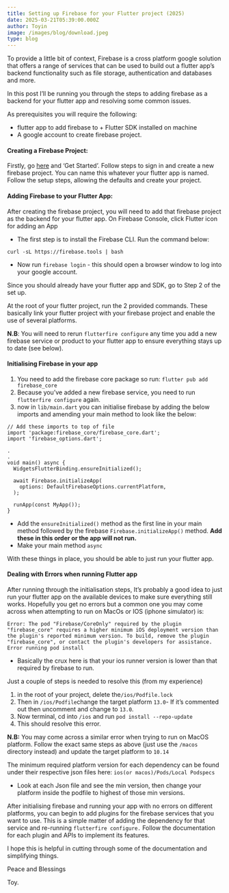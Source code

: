 ```yaml
---
title: Setting up Firebase for your Flutter project (2025)
date: 2025-03-21T05:39:00.000Z
author: Toyin
image: /images/blog/download.jpeg
type: blog
---
```

To provide a little bit of context, Firebase is a cross platform google solution that offers a range of services that can be used to build out a flutter app’s backend functionality such as file storage, authentication and databases and more.

In this post I’ll be running you through the steps to adding firebase as a backend for your flutter app and resolving some common issues.

As prerequisites you will require the following:

* flutter app to add firebase to + Flutter SDK installed on machine
* A google account to create firebase project.

#### Creating a Firebase Project:

Firstly, go [here](https://firebase.google.com/) and ‘Get Started’. Follow steps to sign in and create a new firebase project. You can name this whatever your flutter app is named. Follow the setup steps, allowing the defaults and create your project. 

#### Adding Firebase to your Flutter App:

After creating the firebase project, you will need to add that firebase project as the backend for your flutter app. On Firebase Console, click Flutter icon for adding an App

* The first step is to install the Firebase CLI. Run the command below:

```
curl -sL https://firebase.tools | bash
```

* Now run `firebase login` - this should open a browser window to log into your google account. 

Since you should already have your flutter app and SDK, go to Step 2 of the set up.

At the root of your flutter project, run the 2 provided commands. These basically link your flutter project with your firebase project and enable the use of several platforms.

**N.B**: You will need to rerun `flutterfire configure` any time you add a new firebase service or product to your flutter app to ensure everything stays up to date (see below).

#### Initialising Firebase in your app

1. You need to add the firebase core package so run: `flutter pub add firebase_core`
2. Because you’ve added a new firebase service, you need to run `flutterfire configure` again. 
3. now in `lib/main.dart` you can initialise firebase by adding the below imports and amending your main method to look like the below:

```
// Add these imports to top of file
import 'package:firebase_core/firebase_core.dart';
import 'firebase_options.dart';

.
.
void main() async {
  WidgetsFlutterBinding.ensureInitialized();

  await Firebase.initializeApp(
    options: DefaultFirebaseOptions.currentPlatform,
  );

  runApp(const MyApp());
}
```

* Add the `ensureInitialized()` method as the first line in your main method followed by the firebase `Firebase.initializeApp()` method. **Add these in this order or the app will not run.**
* Make your main method `async`

With these things in place, you should be able to just run your flutter app.

#### Dealing with Errors when running Flutter app

After running through the initialisation steps, It’s probably a good idea to just run your flutter app on the available devices to make sure everything still works. Hopefully you get no errors but a common one you may come across when attempting to run on MacOs or IOS (iphone simulator) is:

`Error: The pod "Firebase/CoreOnly" required by the plugin "firebase_core" requires a higher minimum iOS deployment version than the plugin's reported minimum version.
To build, remove the plugin "firebase_core", or contact the plugin's developers for assistance.
Error running pod install`

* Basically the crux here is that your ios runner version is lower than that required by firebase to run.

Just a couple of steps is needed to resolve this (from my experience)

1. in the root of your project, delete the`/ios/Podfile.lock`
2. Then in `/ios/Podfile`change the target platform `13.0`- If it’s commented out then uncomment and change to `13.0`. 
3. Now terminal, cd into `/ios` and run `pod install --repo-update`
4. This should resolve this error.

**N.B:** You may come across a similar error when trying to run on MacOS platform. Follow the exact same steps as above (just use the `/macos` directory instead) and update the target platform to `10.14`

The minimum required platform version for each dependency can be found under their respective json files here: `ios(or macos)/Pods/Local Podspecs`

* Look at each Json file and see the min version, then change your platform inside the podfile to highest of those min versions. 

After initialising firebase and running your app with no errors on different platforms, you can begin to add plugins for the firebase services that you want to use. This is a simple matter of adding the dependency for that service and re-running `flutterfire configure.` Follow the documentation for each plugin and APIs to implement its features.

I hope this is helpful in cutting through some of the documentation and simplifying things.

Peace and Blessings

Toy.
